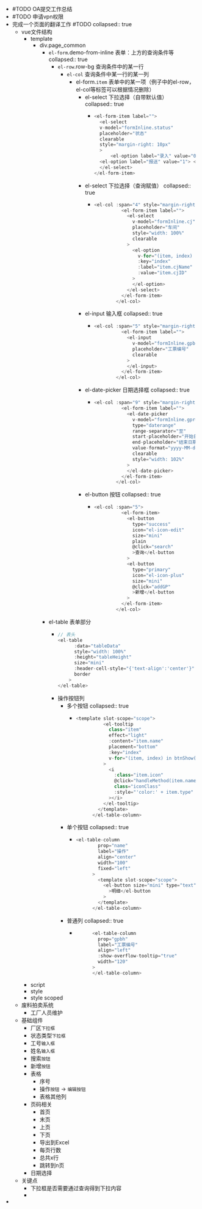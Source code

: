 - #TODO OA提交工作总结
- #TODO 申请vpn权限
- 完成一个页面的翻译工作 #TODO
  collapsed:: true
	- vue文件结构
		- template
			- div.page_common
				- `el-form`.demo-from-inline 表单：上方的查询条件等
				  collapsed:: true
					- `el-row`.row-bg 查询条件中的某一行
						- `el-col` 查询条件中某一行的某一列
							- el-form.`item` 表单中的某一项（例子中的el-row，el-col等标签可以根据情况删除）
								- el-select 下拉选择（自带默认值）
								  collapsed:: true
									- ```js
									  <el-form-item label="">
									    <el-select
									  	v-model="formInline.status"
									  	placeholder="状态"
									  	clearable
									  	style="margin-right: 10px"
									    >
									    	<el-option label="录入" value="0"> </el-option>
									  	<el-option label="报送" value="1"> </el-option>
									    </el-select>
									  </el-form-item>
									  ```
								- el-select 下拉选择（查询赋值）
								  collapsed:: true
									- ```js
									  <el-col :span="4" style="margin-right: 10px">
									            <el-form-item label="">
									              <el-select
									                v-model="formInline.cj"
									                placeholder="车间"
									                style="width: 100%"
									                clearable
									              >
									                <el-option
									                  v-for="(item, index) in CJ"
									                  :key="index"
									                  :label="item.cjName"
									                  :value="item.cjID"
									                >
									                </el-option>
									              </el-select>
									            </el-form-item>
									          </el-col>
									  ```
								- el-input 输入框
								  collapsed:: true
									- ```js
									  <el-col :span="5" style="margin-right: 10px">
									            <el-form-item label="">
									              <el-input
									                v-model="formInline.gpbh"
									                placeholder="工票编号"
									                clearable
									              >
									              </el-input>
									            </el-form-item>
									          </el-col>
									  ```
								- el-date-picker 日期选择框
								  collapsed:: true
									- ```js
									  <el-col :span="9" style="margin-right: 20px">
									            <el-form-item label="">
									              <el-date-picker
									                v-model="formInline.gprq"
									                type="daterange"
									                range-separator="至"
									                start-placeholder="开始日期"
									                end-placeholder="结束日期"
									                value-format="yyyy-MM-dd"
									                clearable
									                style="width: 102%"
									              >
									              </el-date-picker>
									            </el-form-item>
									          </el-col>
									  ```
								- el-button 按钮
								  collapsed:: true
									- ```js
									  <el-col :span="5">
									            <el-form-item>
									              <el-button
									                type="success"
									                icon="el-icon-edit"
									                size="mini"
									                plain
									                @click="search"
									                >查询</el-button
									              >
									              <el-button
									                type="primary"
									                icon="el-icon-plus"
									                size="mini"
									                @click="addGP"
									                >新增</el-button
									              >
									            </el-form-item>
									          </el-col>
									  ```
				- el-table 表单部分
					- ```js
					  // 表头
					  <el-table
					        :data="tableData"
					        style="width: 100%"
					        :height="tableHeight"
					        size="mini"
					        :header-cell-style="{'text-align':'center'}"
					        border
					      >
					  </el-table>
					  ```
					- 操作按钮列
						- 多个按钮
						  collapsed:: true
							- ```js
							  <template slot-scope="scope">
							            <el-tooltip
							              class="item"
							              effect="light"
							              :content="item.name"
							              placement="bottom"
							              :key="index"
							              v-for="(item, index) in btnShow(scope.row.zht)"
							            >
							              <i
							                :class="item.icon"
							                @click="handleMethod(item.name, scope.row)"
							                class="iconClass"
							                :style="'color:' + item.type"
							              ></i>
							            </el-tooltip>
							          </template>
							        </el-table-column>
							  ```
						- 单个按钮
						  collapsed:: true
							- ```js
							  <el-table-column
							          prop="name"
							          label="操作"
							          align="center"
							          width="100"
							          fixed="left"
							        >
							          <template slot-scope="scope">
							            <el-button size="mini" type="text" @click="handleDetail(scope.row)"
							              >明细</el-button
							            >
							          </template>
							        </el-table-column>
							  ```
						- 普通列
						  collapsed:: true
							- ```js
							        <el-table-column
							          prop="gpbh"
							          label="工票编号"
							          align="left"
							          :show-overflow-tooltip="true"
							          width="120"
							        >
							        </el-table-column>
							  ```
		- script
		- style
		- style scoped
	- 废料拍卖系统
		- 工厂人员维护
	- 基础组件
		- 厂区`下拉框`
		- 状态类型`下拉框`
		- 工号`输入框`
		- 姓名`输入框`
		- 搜索`按钮`
		- 新增`按钮`
		- 表格
			- 序号
			- 操作`按钮` -> `编辑按钮`
			- 表格其他列
		- 页码相关
			- 首页
			- 末页
			- 上页
			- 下页
			- 导出到Excel
			- 每页行数
			- 总共x行
			- 跳转到n页
		- 日期选择
	- 关键点
		- 下拉框是否需要通过查询得到下拉内容
		-
-